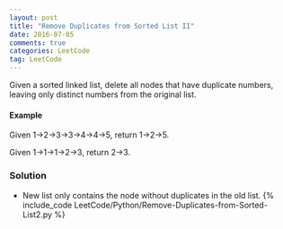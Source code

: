 ```yaml
---
layout: post
title: "Remove Duplicates from Sorted List II"
date: 2016-07-05
comments: true
categories: LeetCode
tag: LeetCode
---
```




Given a sorted linked list, delete all nodes that have duplicate numbers, leaving only distinct numbers from the original list.

#### Example
Given 1->2->3->3->4->4->5, return 1->2->5.

Given 1->1->1->2->3, return 2->3.

<!--more-->
### Solution

* New list only contains the node without duplicates in the old list.
{% include_code LeetCode/Python/Remove-Duplicates-from-Sorted-List2.py %}
